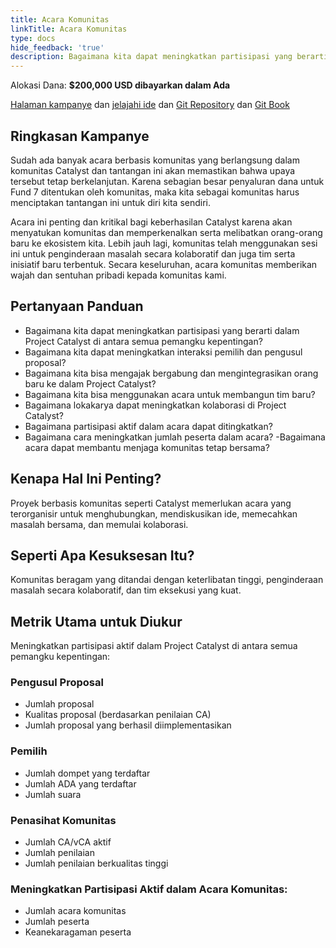 ```yaml
---
title: Acara Komunitas
linkTitle: Acara Komunitas
type: docs
hide_feedback: 'true'
description: Bagaimana kita dapat meningkatkan partisipasi yang berarti di antara komunitas dalam 6 bulan ke depan?
---
```


Alokasi Dana: **$200,000 USD dibayarkan dalam Ada**

[Halaman kampanye](https://cardano.ideascale.com/a/campaign-home/26234) dan [jelajahi ide](https://cardano.ideascale.com/a/ideas/top/campaign-filter/byids/campaigns/26234/stage/unspecified) dan [Git Repository](https://github.com/Catalyst-Challenges/F7-Community-Events) dan [Git Book](https://quality-assurance-dao.gitbook.io/catalyst-fund-7-challenges/fund-7/community-events)

## Ringkasan Kampanye

Sudah ada banyak acara berbasis komunitas yang berlangsung dalam komunitas Catalyst dan tantangan ini akan memastikan bahwa upaya tersebut tetap berkelanjutan. Karena sebagian besar penyaluran dana untuk Fund 7 ditentukan oleh komunitas, maka kita sebagai komunitas harus menciptakan tantangan ini untuk diri kita sendiri.

Acara ini penting dan kritikal bagi keberhasilan Catalyst karena akan menyatukan komunitas dan memperkenalkan serta melibatkan orang-orang baru ke ekosistem kita. Lebih jauh lagi, komunitas telah menggunakan sesi ini untuk penginderaan masalah secara kolaboratif dan juga tim serta inisiatif baru terbentuk. Secara keseluruhan, acara komunitas memberikan wajah dan sentuhan pribadi kepada komunitas kami.

## Pertanyaan Panduan

- Bagaimana kita dapat meningkatkan partisipasi yang berarti dalam Project Catalyst di antara semua pemangku kepentingan?
- Bagaimana kita dapat meningkatkan interaksi pemilih dan pengusul proposal?
- Bagaimana kita bisa mengajak bergabung dan mengintegrasikan orang baru ke dalam Project Catalyst?
- Bagaimana kita bisa menggunakan acara untuk membangun tim baru?
- Bagaimana lokakarya dapat meningkatkan kolaborasi di Project Catalyst?
- Bagaimana partisipasi aktif dalam acara dapat ditingkatkan?
- Bagaimana cara meningkatkan jumlah peserta dalam acara? -Bagaimana acara dapat membantu menjaga komunitas tetap bersama?

## Kenapa Hal Ini Penting?

Proyek berbasis komunitas seperti Catalyst memerlukan acara yang terorganisir untuk menghubungkan, mendiskusikan ide, memecahkan masalah bersama, dan memulai kolaborasi.

## Seperti Apa Kesuksesan Itu?

Komunitas beragam yang ditandai dengan keterlibatan tinggi, penginderaan masalah secara kolaboratif, dan tim eksekusi yang kuat.

## Metrik Utama untuk Diukur

Meningkatkan partisipasi aktif dalam Project Catalyst di antara semua pemangku kepentingan:

### Pengusul Proposal

- Jumlah proposal
- Kualitas proposal (berdasarkan penilaian CA)
- Jumlah proposal yang berhasil diimplementasikan

### Pemilih

- Jumlah dompet yang terdaftar
- Jumlah ADA yang terdaftar
- Jumlah suara

### Penasihat Komunitas

- Jumlah CA/vCA aktif
- Jumlah penilaian
- Jumlah penilaian berkualitas tinggi

### Meningkatkan Partisipasi Aktif dalam Acara Komunitas:

- Jumlah acara komunitas
- Jumlah peserta
- Keanekaragaman peserta
